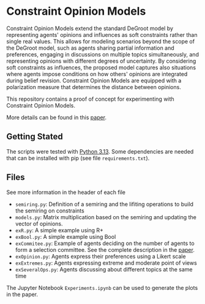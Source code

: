 # Constraint Opinion Models

Constraint Opinion Models extend the standard DeGroot model by representing
agents' opinions and influences as soft constraints rather than single real
values. This allows for modeling scenarios beyond the scope of the DeGroot
model, such as agents sharing partial information and preferences, engaging in
discussions on multiple topics simultaneously, and representing opinions with
different degrees of uncertainty. By considering soft constraints as
influences, the proposed model captures also situations where agents impose
conditions on how others' opinions are integrated during belief revision.
Constraint Opinion Models are equipped with a polarization measure that
determines the distance between opinions. 

This repository contains a proof of concept for experimenting with Constraint
Opinion Models. 

More details can be found in this [paper](./paper.pdf).

## Getting Stated
The scripts were tested with [Python 3.13](https://www.python.org/). Some
dependencies are needed that can be installed with pip (see file
`requirements.txt`). 

## Files

See more information in the header of each file

- `semiring.py`: Definition of a semiring and the lifiting operations to build
  the semiring on constraints
- `models.py`: Matrix multiplication based on the semiring and updating the
  vector of opinions. 
- `exR.py`: A simple example using R+
- `exBool.py`: A simple example using Bool
- `exCommitee.py`: Example of agents deciding on the number of agents to form a
  selection committee. See the complete description in the
  [paper](./paper.pdf). 
- `exOpinion.py`: Agents express their preferences using a Likert scale
- `exExtremes.py`: Agents expressing extreme and moderate point of views
- `exSeveralOps.py`: Agents discussing about different topics at the same time

The Jupyter Notebook `Experiments.ipynb` can be used to generate the plots in
the paper. 
